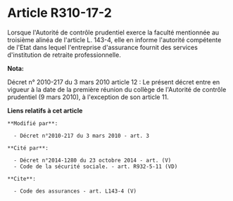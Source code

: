 # Article R310-17-2

Lorsque l'Autorité de contrôle prudentiel exerce la faculté mentionnée au troisième alinéa de l'article L. 143-4, elle en
informe l'autorité compétente de l'Etat dans lequel l'entreprise d'assurance fournit des services d'institution de retraite
professionnelle.

**Nota:**

Décret n° 2010-217 du 3 mars 2010 article 12 : Le présent décret entre en vigueur à la date de la première réunion du collège
de l'Autorité de contrôle prudentiel (9 mars 2010), à l'exception de son article 11.

**Liens relatifs à cet article**

	**Modifié par**:

	  - Décret n°2010-217 du 3 mars 2010 - art. 3

	**Cité par**:

	  - Décret n°2014-1280 du 23 octobre 2014 - art. (V)
	  - Code de la sécurité sociale. - art. R932-5-11 (VD)

	**Cite**:

	  - Code des assurances - art. L143-4 (V)
